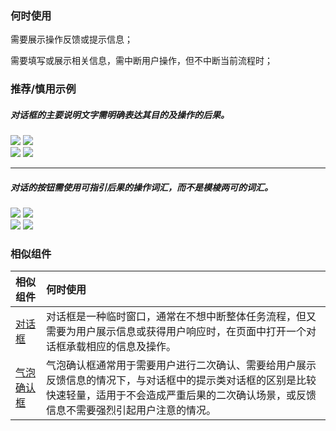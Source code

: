 ### 何时使用

需要展示操作反馈或提示信息；

需要填写或展示相关信息，需中断用户操作，但不中断当前流程时；

### 推荐/慎用示例

##### 对话框的主要说明文字需明确表达其目的及操作的后果。

<div class="legend">
  <div class="item">
    <img src="https://tdesign.gtimg.com/site/design/guide/dialog/dialog-1@2x.png" />
    <img class="tag" src="https://tdesign.gtimg.com/site/doc/good.png" />
  </div>

  <div class="item">
    <img src="https://tdesign.gtimg.com/site/design/guide/dialog/dialog-2@2x.png" />
    <img class="tag" src="https://tdesign.gtimg.com/site/doc/bad.png" />
  </div>
</div>

<hr />

##### 对话的按钮需使用可指引后果的操作词汇，而不是模棱两可的词汇。

<div class="legend">
  <div class="item">
    <img src="https://tdesign.gtimg.com/site/design/guide/dialog/dialog-3@2x.png" />
    <img class="tag" src="https://tdesign.gtimg.com/site/doc/good.png" />
  </div>

  <div class="item">
    <img src="https://tdesign.gtimg.com/site/design/guide/dialog/dialog-4@2x.png" />
    <img class="tag" src="https://tdesign.gtimg.com/site/doc/bad.png" />
  </div>
</div>

### 相似组件

| 相似组件                   | 何时使用                                                                                                                                                                                             |
| :------------------------- | :--------------------------------------------------------------------------------------------------------------------------------------------------------------------------------------------------- |
| [对话框](./dialog)         | 对话框是一种临时窗口，通常在不想中断整体任务流程，但又需要为用户展示信息或获得用户响应时，在页面中打开一个对话框承载相应的信息及操作。                                                               |
| [气泡确认框](./Popconfirm) | 气泡确认框通常用于需要用户进行二次确认、需要给用户展示反馈信息的情况下，与对话框中的提示类对话框的区别是比较快速轻量，适用于不会造成严重后果的二次确认场景，或反馈信息不需要强烈引起用户注意的情况。 |
